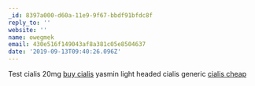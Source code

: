 ```yaml
---
_id: 8397a000-d60a-11e9-9f67-bbdf91bfdc8f
reply_to: ''
website: ''
name: owegmek
email: 430e516f149043af8a381c05e8504637
date: '2019-09-13T09:40:26.096Z'
---
```

Test cialis 20mg <a href="http://cialisherrx.com/#">buy cialis</a> yasmin light headed cialis generic <a href="http://cialismdmarx.com/#">cialis cheap</a>

